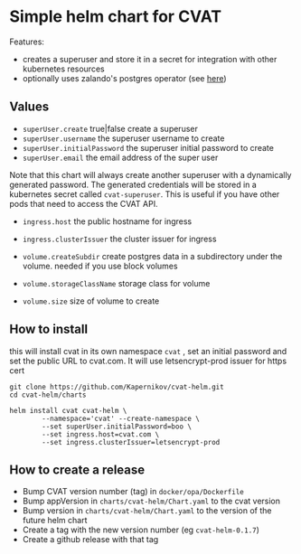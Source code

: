 # Simple helm chart for CVAT

Features:

* creates a superuser and store it in a secret for integration with other kubernetes resources
* optionally uses zalando's postgres operator (see [here](zalando-pgo.md))

## Values

* `superUser.create` true|false create a superuser
* `superUser.username` the superuser username to create
* `superUser.initialPassword` the superuser initial password to create
* `superUser.email` the email address of the super user

Note that this chart will always create another superuser with a dynamically generated password. The generated credentials will be stored in a kubernetes secret called `cvat-superuser`.
This is useful if you have other pods that need to access the CVAT API.

* `ingress.host` the public hostname for ingress
* `ingress.clusterIssuer` the cluster issuer for ingress

* `volume.createSubdir` create postgres data in a subdirectory under the volume. needed if you use block volumes
* `volume.storageClassName` storage class for volume
* `volume.size` size of volume to create

## How to install

this will install cvat in its own namespace `cvat` , set an initial password and set the public URL to cvat.com. It will use letsencrypt-prod issuer for https cert

```shell
git clone https://github.com/Kapernikov/cvat-helm.git
cd cvat-helm/charts

helm install cvat cvat-helm \
        --namespace='cvat' --create-namespace \
        --set superUser.initialPassword=boo \
        --set ingress.host=cvat.com \
        --set ingress.clusterIssuer=letsencrypt-prod 
```

## How to create a release

* Bump CVAT version number (tag) in `docker/opa/Dockerfile`
* Bump appVersion in `charts/cvat-helm/Chart.yaml` to the cvat version
* Bump version in `charts/cvat-helm/Chart.yaml` to the version of the future helm chart
* Create a tag with the new version number (eg `cvat-helm-0.1.7`)
* Create a github release with that tag

